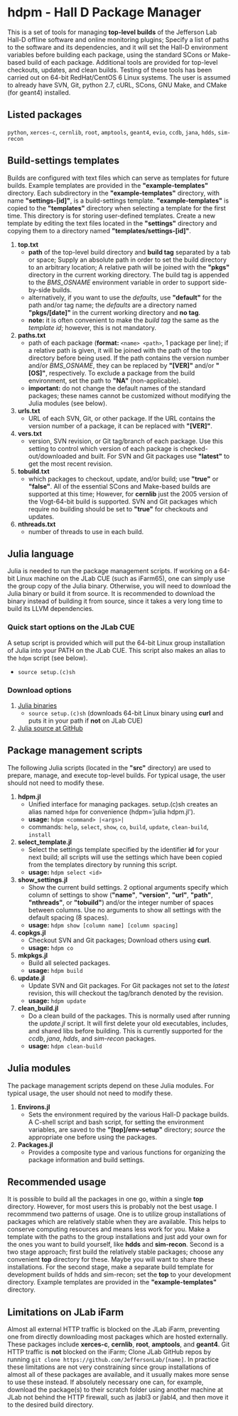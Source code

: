 # hdpm - Hall D Package Manager
This is a set of tools for managing **top-level builds** of the Jefferson Lab Hall-D offline software and online monitoring plugins; Specify a list of paths to the software and its dependencies, and it will set the Hall-D environment variables before building each package, using the standard SCons or Make-based build of each package. Additional tools are provided for top-level checkouts, updates, and clean builds. Testing of these tools has been carried out on 64-bit RedHat/CentOS 6 Linux systems. The user is assumed to already have SVN, Git, python 2.7, cURL, SCons, GNU Make, and CMake (for geant4) installed. 

## Listed packages
`python`, `xerces-c`, `cernlib`, `root`, `amptools`, `geant4`, `evio`, `ccdb`, `jana`, `hdds`, `sim-recon`

## Build-settings templates
Builds are configured with text files which can serve as templates for future builds. Example templates are provided in the **"example-templates"** directory. Each subdirectory in the **"example-templates"** directory, with name **"settings-[id]"**, is a build-settings template. **"example-templates"** is copied to the **"templates"** directory when selecting a template for the first time. This directory is for storing user-defined templates. Create a new template by editing the text files located in the **"settings"** directory and copying them to a directory named **"templates/settings-[id]"**.

1. **top.txt**
   - **path** of the top-level build directory and **build tag** separated by a tab or space; Supply an absolute path in order to set the build directory to an arbitrary location; A relative path will be joined with the **"pkgs"** directory in the current working directory. The build tag is appended to the *BMS_OSNAME* environment variable in order to support side-by-side builds.
   - alternatively, if you want to use the *defaults*, use **"default"** for the path and/or tag name; the *defaults* are a directory named **"pkgs/[date]"** in the current working directory and **no tag**.
   - **note:** it is often convenient to make the *build tag* the same as the *template id*; however, this is not mandatory.
2. **paths.txt**
   - path of each package (**format:** `<name> <path>`, 1 package per line); if a relative path is given, it will be joined with the path of the top directory before being used. If the path contains the version number and/or *BMS_OSNAME*, they can be replaced by **"[VER]"** and/or **"[OS]"**, respectively. To exclude a package from the build environment, set the path to **"NA"** (non-applicable).
   - **important:** do not change the default names of the standard packages; these names cannot be customized without modifying the Julia modules (see below).
3. **urls.txt**
   - URL of each SVN, Git, or other package. If the URL contains the version number of a package, it can be replaced with **"[VER]"**.
4. **vers.txt**
   - version, SVN revision, or Git tag/branch of each package. Use this setting to control which version of each package is checked-out/downloaded and built. For SVN and Git packages use **"latest"** to get the most recent revision. 
5. **tobuild.txt**
   - which packages to checkout, update, and/or build; use **"true"** or **"false"**. All of the essential SCons and Make-based builds are supported at this time; However, for **cernlib** just the 2005 version of the Vogt-64-bit build is supported. SVN and Git packages which require no building should be set to **"true"** for checkouts and updates.  
6. **nthreads.txt**
   - number of threads to use in each build.

## Julia language
Julia is needed to run the package management scripts. If working on a 64-bit Linux machine on the JLab CUE (such as iFarm65), one can simply use the group copy of the Julia binary. Otherwise, you will need to download the Julia binary or build it from source. It is recommended to download the binary instead of building it from source, since it takes a very long time to build its LLVM dependencies.

### Quick start options on the JLab CUE
A setup script is provided which will put the 64-bit Linux group installation of Julia into your PATH on the JLab CUE. This script also makes an alias to the `hdpm` script (see below).
 - `source setup.(c)sh`

### Download options
1. [Julia binaries](http://julialang.org/downloads)
   - `source setup.(c)sh` (downloads 64-bit Linux binary using **curl** and puts it in your path if **not** on JLab CUE) 
2. [Julia source at GitHub](https://github.com/JuliaLang/julia)

## Package management scripts
The following Julia scripts (located in the **"src"** directory) are used to prepare, manage, and execute top-level builds. For typical usage, the user should not need to modify these.

1. **hdpm.jl**
   - Unified interface for managing packages. setup.(c)sh creates an alias named `hdpm` for convenience (hdpm='julia hdpm.jl').
   - **usage:** `hdpm <command> |<args>|`
   - commands: `help`, `select`, `show`, `co`, `build`, `update`, `clean-build`, `install`
2. **select_template.jl**
   - Select the settings template specified by the identifier **id** for your next build; all scripts will use the settings which have been copied from the templates directory by running this script.
   - **usage:** `hdpm select <id>`
3. **show_settings.jl**
   - Show the current build settings. 2 optional arguments specify which column of settings to show (**"name"**, **"version"**, **"url"**, **"path"**, **"nthreads"**, or **"tobuild"**) and/or the integer number of spaces between columns. Use no arguments to show all settings with the default spacing (8 spaces).
   - **usage:** `hdpm show [column name] [column spacing]`
4. **copkgs.jl**
   - Checkout SVN and Git packages; Download others using **curl**.
   - **usage:** `hdpm co`
5. **mkpkgs.jl**
   - Build all selected packages.
   - **usage:** `hdpm build`
6. **update.jl**
   - Update SVN and Git packages. For Git packages not set to the *latest* revision, this will checkout the tag/branch denoted by the revision.
   - **usage:** `hdpm update`
7. **clean_build.jl**
   - Do a clean build of the packages. This is normally used after running the *update.jl* script. It will first delete your old executables, includes, and shared libs before building. This is currently supported for the *ccdb*, *jana*, *hdds*, and *sim-recon* packages.
   - **usage:** `hdpm clean-build`

## Julia modules
The package management scripts depend on these Julia modules. For typical usage, the user should not need to modify these.

1. **Environs.jl**
   - Sets the environment required by the various Hall-D package builds. A C-shell script and bash script, for setting the environment variables, are saved to the **"[top]/env-setup"** directory; *source* the appropriate one before using the packages.
2. **Packages.jl**
   - Provides a composite type and various functions for organizing the package information and build settings.

## Recommended usage
It is possible to build all the packages in one go, within a single **top** directory. However, for most users this is probably not the best usage. I recommmend two patterns of usage. One is to utilize group installations of packages which are relatively stable when they are available. This helps to conserve computing resources and means less work for you. Make a template with the paths to the group installations and just add your own for the ones you want to build yourself, like **hdds** and **sim-recon**. Second is a two stage approach; first build the relatively stable packages; choose any convenient **top** directory for these. Maybe you will want to share these installations. For the second stage, make a separate build template for development builds of hdds and sim-recon; set the **top** to your development directory. Example templates are provided in the **"example-templates"** directory.

## Limitations on JLab iFarm
Almost all external HTTP traffic is blocked on the JLab iFarm, preventing one from directly downloading most packages which are hosted externally. These packages include **xerces-c**, **cernlib**, **root**, **amptools**, and **geant4**. Git HTTP traffic is **not** blocked on the iFarm; Clone JLab GitHub repos by running `git clone https://github.com/JeffersonLab/[name]`. In practice these limitations are not very constraining since group installations of almost all of these packages are available, and it usually makes more sense to use these instead. If absolutely necessary one can, for example, download the package(s) to their scratch folder using another machine at JLab not behind the HTTP firewall, such as jlabl3 or jlabl4, and then move it to the desired build directory.
